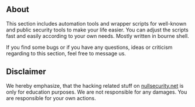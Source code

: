 About
-----
This section includes automation tools and wrapper scripts for well-known and
public security tools to make your life easier. You can adjust the scripts fast
and easily according to your own needs. Mostly written in bourne shell.

If you find some bugs or if you have any questions, ideas or criticism regarding
to this section, feel free to message us.

Disclaimer
----------
We hereby emphasize, that the hacking related stuff on
[nullsecurity.net](http://nullsecurity.net) is only for education purposes.
We are not responsible for any damages. You are responsible for your own
actions.
